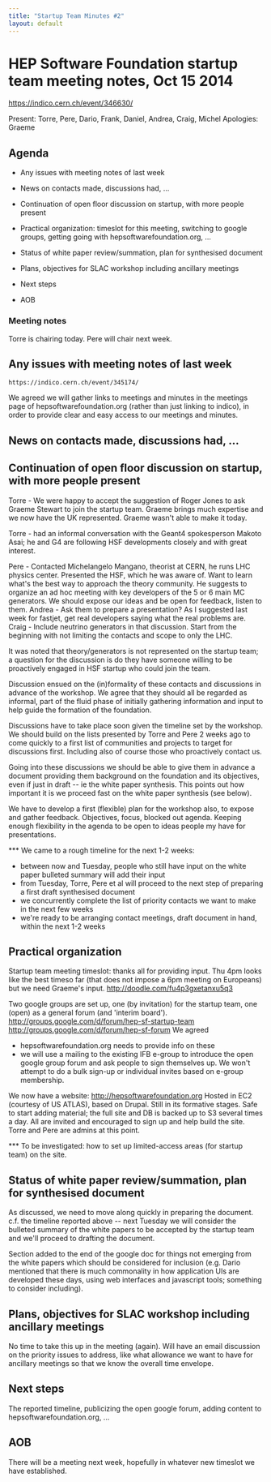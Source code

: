 ```yaml
---
title: "Startup Team Minutes #2"
layout: default
---
```


# HEP Software Foundation startup team meeting notes, Oct 15 2014

https://indico.cern.ch/event/346630/

Present: Torre, Pere, Dario, Frank, Daniel, Andrea, Craig, Michel
Apologies: Graeme

## Agenda

- Any issues with meeting notes of last week

- News on contacts made, discussions had, ...

- Continuation of open floor discussion on startup, with more people present

- Practical organization: timeslot for this meeting, switching to google groups, getting going with hepsoftwarefoundation.org, ...

- Status of white paper review/summation, plan for synthesised document

- Plans, objectives for SLAC workshop including ancillary meetings

- Next steps

- AOB

### Meeting notes

Torre is chairing today. Pere will chair next week.

## Any issues with meeting notes of last week
    https://indico.cern.ch/event/345174/

We agreed we will gather links to meetings and minutes in the meetings page of hepsoftwarefoundation.org (rather than just linking to indico), in order to provide clear and easy access to our meetings and minutes.

## News on contacts made, discussions had, ...
## Continuation of open floor discussion on startup, with more people present

Torre - We were happy to accept the suggestion of Roger Jones to ask Graeme Stewart to join the startup team. Graeme brings much expertise and we now have the UK represented. Graeme wasn't able to make it today.

Torre - had an informal conversation with the Geant4 spokesperson Makoto Asai; he and G4 are following HSF developments closely and with great interest.

Pere - Contacted Michelangelo Mangano, theorist at CERN, he runs LHC physics center. Presented the HSF, which he was aware of. Want to learn what's the best way to approach the theory community. He suggests to organize an ad hoc meeting with key developers of the 5 or 6 main MC generators. We should expose our ideas and be open for feedback, listen to them.
Andrea - Ask them to prepare a presentation? As I suggested last week for fastjet, get real developers saying what the
real problems are.
Craig - Include neutrino generators in that discussion. Start from the beginning with not limiting the contacts and scope to only the LHC.

It was noted that theory/generators is not represented on the startup team; a question for the discussion is do they have someone willing to be proactively engaged in HSF startup who could join the team.

Discussion ensued on the (in)formality of these contacts and discussions in advance of the workshop. We agree that they should all be regarded as informal, part of the fluid phase of initially gathering information and input to help guide the formation of the foundation.

Discussions have to take place soon given the timeline set by the workshop. We should build on the lists presented by Torre and Pere 2 weeks ago to come quickly to a first list of communities and projects to target for discussions first. Including also of course those who proactively contact us.

Going into these discussions we should be able to give them in advance a document providing them background on the foundation and its objectives, even if just in draft -- ie the white paper synthesis. This points out how important it is we proceed fast on the white paper synthesis (see below).

We have to develop a first (flexible) plan for the workshop also, to expose and gather feedback. Objectives, focus, blocked out agenda. Keeping enough flexibility in the agenda to be open to ideas people my have for presentations.

*** We came to a rough timeline for the next 1-2 weeks:
- between now and Tuesday, people who still have input on the white paper bulleted summary will add their input
- from Tuesday, Torre, Pere et al will proceed to the next step of preparing a first draft synthesised document
- we concurrently complete the list of priority contacts we want to make in the next few weeks
- we're ready to be arranging contact meetings, draft document in hand, within the next 1-2 weeks

## Practical organization

Startup team meeting timeslot: thanks all for providing input. Thu 4pm looks like the best timeso far (that does not impose a 6pm meeting on Europeans) but we need Graeme's input.
    http://doodle.com/fu4p3gxetanxu5q3

Two google groups are set up, one (by invitation) for the startup team, one (open) as a general forum (and 'interim board').
    http://groups.google.com/d/forum/hep-sf-startup-team
    http://groups.google.com/d/forum/hep-sf-forum
We agreed
- hepsoftwarefoundation.org needs to provide info on these
- we will use a mailing to the existing IFB e-group to introduce the open google group forum and ask people to sign themselves up. We won't attempt to do a bulk sign-up or individual invites based on e-group membership.

We now have a website:
    http://hepsoftwarefoundation.org
Hosted in EC2 (courtesy of US ATLAS), based on Drupal. Still in its formative stages. Safe to start adding material; the full site and DB is backed up to S3 several times a day. All are invited and encouraged to sign up and help build the site. Torre and Pere are admins at this point.

*** To be investigated: how to set up limited-access areas (for startup team) on the site.

## Status of white paper review/summation, plan for synthesised document

As discussed, we need to move along quickly in preparing the document. c.f. the timeline reported above -- next Tuesday we will consider the bulleted summary of the white papers to be accepted by the startup team and we'll proceed to drafting the document.

Section added to the end of the google doc for things not emerging from the white papers which should be considered for inclusion (e.g. Dario mentioned that there is much commonality in how application UIs are developed these days, using web interfaces and javascript tools; something to consider including).

## Plans, objectives for SLAC workshop including ancillary meetings

No time to take this up in the meeting (again). Will have an email discussion on the priority issues to address, like what allowance we want to have for ancillary meetings so that we know the overall time envelope.

## Next steps

The reported timeline, publicizing the open google forum, adding content to hepsoftwarefoundation.org, ...

## AOB

There will be a meeting next week, hopefully in whatever new timeslot we have established.
